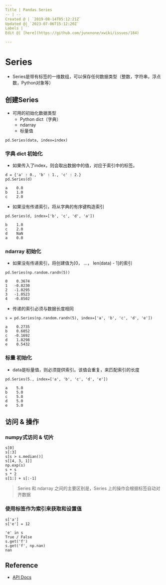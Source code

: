 ```yaml
---
Title | Pandas Series
-- | --
Created @ | `2019-08-14T05:12:21Z`
Updated @| `2023-07-06T15:12:20Z`
Labels | ``
Edit @| [here](https://github.com/junxnone/xwiki/issues/184)

---
```


# Series
- Series是带有标签的一维数组，可以保存任何数据类型（整数，字符串，浮点数，Python对象等）


## 创建Series
- 可用的初始化数据类型
  - Python dict（字典）
  - ndarray
  - 标量值

```
pd.Series(data, index=index)
```

### 字典 dict 初始化

- 如果传入了index，则会取出数据中的值，对应于索引中的标签。
```
d = {'a' : 0., 'b' : 1., 'c' : 2.}
pd.Series(d)

a    0.0
b    1.0
c    2.0
```

- 如果没有传递索引，将从字典的有序键构造索引
```
pd.Series(d, index=['b', 'c', 'd', 'a'])

b    1.0
c    2.0
d    NaN
a    0.0
```

### ndarray 初始化
- 如果没有传递索引，将创建值为[0， ...， len(data) - 1]的索引
```
pd.Series(np.random.randn(5))

0    0.3674
1   -0.8230
2   -1.0295
3   -1.0523
4   -0.8502
```
- 传递的索引必须与数据长度相同
```
s = pd.Series(np.random.randn(5), index=['a', 'b', 'c', 'd', 'e'])

a    0.2735
b    0.6052
c   -0.1692
d    1.8298
e    0.5432
```

### 标量 初始化
- data是标量值，则必须提供索引。该值会重复，来匹配索引的长度
```
pd.Series(5., index=['a', 'b', 'c', 'd', 'e'])

a    5.0
b    5.0
c    5.0
d    5.0
e    5.0
```

## 访问 & 操作
### numpy式访问 & 切片
```
s[0]
s[:3]
s[s > s.median()]
s[[4, 3, 1]]
np.exp(s)
s + s
s * 2
s[1:] + s[:-1]
```
> Series 和 ndarray 之间的主要区别是，Series 上的操作会根据标签自动对齐数据

### 使用标签作为索引来获取和设置值
```
s['a']
s['e'] = 12

'e' in s
True / False
s.get('f')
s.get('f', np.nan)
nan
```

## Reference
- [API Docs](https://pandas.pydata.org/pandas-docs/stable/reference/series.html)


